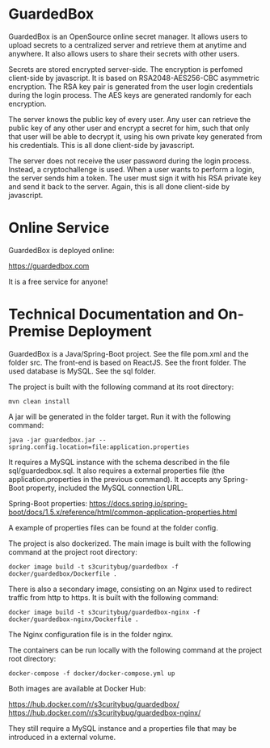 # GuardedBox

GuardedBox is an OpenSource online secret manager. It allows users to upload secrets to a centralized
server and retrieve them at anytime and anywhere. It also allows users to share their secrets with other
users.

Secrets are stored encrypted server-side. The encryption is perfomed client-side by javascript. It is 
based on RSA2048-AES256-CBC asymmetric encryption. The RSA key pair is generated from the user login
credentials during the login process. The AES keys are generated randomly for each encryption.

The server knows the public key of every user. Any user can retrieve the public key of any other user and
encrypt a secret for him, such that only that user will be able to decrypt it, using his own private key
generated from his credentials. This is all done client-side by javascript.

The server does not receive the user password during the login process. Instead, a cryptochallenge is
used. When a user wants to perform a login, the server sends him a token. The user must sign it with his
RSA private key and send it back to the server. Again, this is all done client-side by javascript.

# Online Service

GuardedBox is deployed online:

https://guardedbox.com

It is a free service for anyone!

# Technical Documentation and On-Premise Deployment

GuardedBox is a Java/Spring-Boot project. See the file pom.xml and the folder src.
The front-end is based on ReactJS. See the front folder.
The used database is MySQL. See the sql folder.

The project is built with the following command at its root directory:

```shell
mvn clean install
```

A jar will be generated in the folder target. Run it with the following command:

```shell
java -jar guardedbox.jar --spring.config.location=file:application.properties
```

It requires a MySQL instance with the schema described in the file sql/guardedbox.sql. It also requires
a external properties file (the application.properties in the previous command). It accepts any
Spring-Boot property, included the MySQL connection URL.

Spring-Boot properties: https://docs.spring.io/spring-boot/docs/1.5.x/reference/html/common-application-properties.html

A example of properties files can be found at the folder config.

The project is also dockerized. The main image is built with the following command at the project root
directory:

```shell
docker image build -t s3curitybug/guardedbox -f docker/guardedbox/Dockerfile .
```

There is also a secondary image, consisting on an Nginx used to redirect traffic from http to https. It
is built with the following command:

```shell
docker image build -t s3curitybug/guardedbox-nginx -f docker/guardedbox-nginx/Dockerfile .
```

The Nginx configuration file is in the folder nginx.

The containers can be run locally with the following command at the project root directory:

```shell
docker-compose -f docker/docker-compose.yml up
```

Both images are available at Docker Hub:

https://hub.docker.com/r/s3curitybug/guardedbox/
https://hub.docker.com/r/s3curitybug/guardedbox-nginx/

They still require a MySQL instance and a properties file that may be introduced in a external volume.
